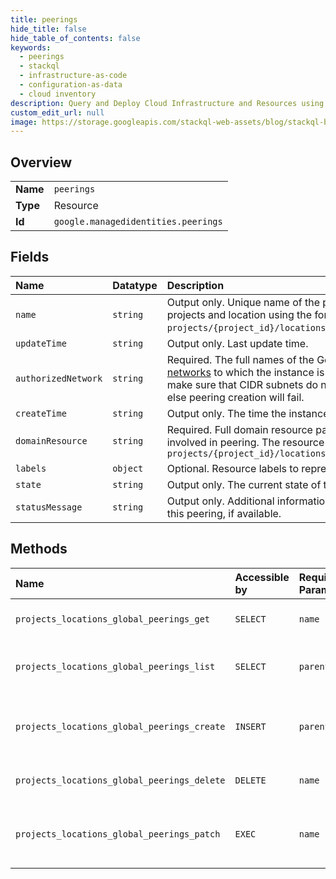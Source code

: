 ```yaml
---
title: peerings
hide_title: false
hide_table_of_contents: false
keywords:
  - peerings
  - stackql
  - infrastructure-as-code
  - configuration-as-data
  - cloud inventory
description: Query and Deploy Cloud Infrastructure and Resources using SQL
custom_edit_url: null
image: https://storage.googleapis.com/stackql-web-assets/blog/stackql-blog-post-featured-image.png
---
```

  
    

## Overview
<table><tbody>
<tr><td><b>Name</b></td><td><code>peerings</code></td></tr>
<tr><td><b>Type</b></td><td>Resource</td></tr>
<tr><td><b>Id</b></td><td><code>google.managedidentities.peerings</code></td></tr>
</tbody></table>

## Fields
| Name | Datatype | Description |
|:-----|:---------|:------------|
| `name` | `string` | Output only. Unique name of the peering in this scope including projects and location using the form: `projects/{project_id}/locations/global/peerings/{peering_id}`. |
| `updateTime` | `string` | Output only. Last update time. |
| `authorizedNetwork` | `string` | Required. The full names of the Google Compute Engine [networks](/compute/docs/networks-and-firewalls#networks) to which the instance is connected. Caller needs to make sure that CIDR subnets do not overlap between networks, else peering creation will fail. |
| `createTime` | `string` | Output only. The time the instance was created. |
| `domainResource` | `string` | Required. Full domain resource path for the Managed AD Domain involved in peering. The resource path should be in the form: `projects/{project_id}/locations/global/domains/{domain_name}` |
| `labels` | `object` | Optional. Resource labels to represent user-provided metadata. |
| `state` | `string` | Output only. The current state of this Peering. |
| `statusMessage` | `string` | Output only. Additional information about the current status of this peering, if available. |
## Methods
| Name | Accessible by | Required Params | Description |
|:-----|:--------------|:----------------|:------------|
| `projects_locations_global_peerings_get` | `SELECT` | `name` | Gets details of a single Peering. |
| `projects_locations_global_peerings_list` | `SELECT` | `parent` | Lists Peerings in a given project. |
| `projects_locations_global_peerings_create` | `INSERT` | `parent` | Creates a Peering for Managed AD instance. |
| `projects_locations_global_peerings_delete` | `DELETE` | `name` | Deletes identified Peering. |
| `projects_locations_global_peerings_patch` | `EXEC` | `name` | Updates the labels for specified Peering. |
